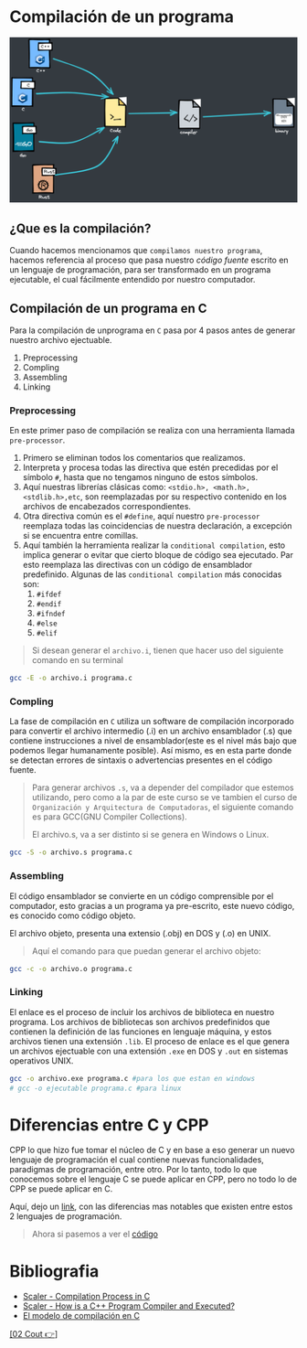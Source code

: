 # Compilación de un programa

![Compiler](Img/00Compiler.png)

## ¿Que es la compilación?

Cuando hacemos mencionamos que `compilamos nuestro programa`, hacemos referencia al proceso que pasa nuestro *código fuente*
escrito en un lenguaje de programación, para ser transformado en un programa ejecutable, el cual fácilmente entendido por nuestro computador.

## Compilación de un programa en C

Para la compilación de unprograma en `C` pasa por 4 pasos antes de generar nuestro archivo ejectuable.

1. Preprocessing
2. Compling
3. Assembling
4. Linking

### Preprocessing

En este primer paso de compilación se realiza con una herramienta llamada `pre-processor`.

1. Primero se eliminan todos los comentarios que realizamos.
2. Interpreta y procesa todas las directiva que estén precedidas por el símbolo  `#`, hasta que no tengamos ninguno de estos símbolos.
3. Aquí nuestras librerías clásicas como: `<stdio.h>, <math.h>, <stdlib.h>,etc`, son reemplazadas por su respectivo contenido en los archivos de encabezados correspondientes.
4. Otra directiva común es el `#define`, aquí nuestro `pre-processor` reemplaza todas las coincidencias de nuestra declaración, a excepción si se encuentra entre comillas.
5. Aquí también la herramienta realizar la `conditional compilation`, esto implica generar o evitar que cierto bloque de código sea ejecutado. Par esto reemplaza las directivas con un código de ensamblador predefinido. Algunas de las `conditional compilation` más conocidas son:
	1. `#ifdef`
	2. `#endif`
	3. `#ifndef`
	4. `#else`
	5. `#elif`

> Si desean generar el `archivo.i`, tienen que hacer uso del siguiente comando en su terminal
```bash
gcc -E -o archivo.i programa.c
```


### Compling

La fase de compilación en `C` utiliza un software de compilación incorporado para convertir el archivo intermedio (.i) en un archivo ensamblador (.s) que contiene instrucciones a nivel
de ensamblador(este es el nivel más bajo que podemos llegar humanamente posible). Así mismo, es en esta parte donde se detectan errores de sintaxis o advertencias presentes
en el código fuente.

>Para generar archivos `.s`, va a depender del compilador que estemos utilizando, pero como a la par de este curso se ve tambien el curso de `Organización y Arquitectura de Computadoras`, el siguiente comando es para GCC(GNU Compiler Collections).
>
> El archivo.s, va a ser distinto si se genera en Windows o Linux.

```bash
gcc -S -o archivo.s programa.c
```
### Assembling

El código ensamblador se convierte en un código comprensible por el computador, esto gracias a un programa ya pre-escrito, este nuevo código, es conocido como código objeto.

El archivo objeto, presenta una extensio (.obj) en DOS y (.o) en UNIX.

>  Aquí el comando para que puedan generar el archivo objeto:

```bash
gcc -c -o archivo.o programa.c
```

### Linking

El enlace es el proceso de incluir los archivos de biblioteca en nuestro programa. Los archivos de bibliotecas son archivos predefinidos que contienen la definición
de las funciones en lenguaje máquina, y estos archivos tienen una extensión `.lib`. El proceso de enlace es el que genera un archivos ejectuable con una extensión `.exe` en DOS
y `.out` en sistemas operativos UNIX.

```bash
gcc -o archivo.exe programa.c #para los que estan en windows
# gcc -o ejecutable programa.c #para linux
```

# Diferencias entre C y CPP

CPP lo que hizo fue tomar el núcleo de C y en base a eso generar un nuevo lenguaje de programación el cual contiene
nuevas funcionalidades, paradigmas de programación, entre otro. Por lo tanto, todo lo que conocemos sobre el 
lenguaje C se puede aplicar en CPP, pero no todo lo de CPP se puede aplicar en C.

Aquí, dejo un [link](https://www.geeksforgeeks.org/difference-between-c-and-c/), con las diferencias mas notables que existen entre estos 2 lenguajes de programación.

> Ahora si pasemos a ver el [código](../../Codigos/TemasPasados/01Compiler/main.c)

# Bibliografia

- [Scaler - Compilation Process in C](https://www.scaler.com/topics/c/compilation-process-in-c/)
- [Scaler - How is a C++ Program Compiler and Executed?](https://www.scaler.com/topics/how-to-compile-cpp/)
- [El modelo de compilación en C](https://www.it.uc3m.es/~pedmume/asignaturas/2005/LAO/Lab2/tutorial4/www-etsi2.ugr.es/depar/ccia/mp2/old/apoyo/modelo/modelo.html)

[\[02 Cout :point_right:\]](02Cout.md)
